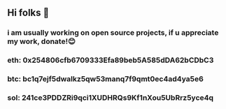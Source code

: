 ## Hi folks 👋
### i am usually working on open source projects, if u appreciate my work, donate!😊
### eth: 0x254806cfb6709333Efa89beb5A585dDA62bCDbC3
### btc: bc1q7ejf5dwalkz5qw53manq7f9qmt0ec4ad4ya5e6
### sol: 241ce3PDDZRi9qci1XUDHRQs9Kf1nXou5UbRrz5yce4q

<!--
**ch4insmoker/ch4insmoker** is a ✨ _special_ ✨ repository because its `README.md` (this file) appears on your GitHub profile.

Here are some ideas to get you started:

- 🔭 I’m currently working on ...
- 🌱 I’m currently learning ...
- 👯 I’m looking to collaborate on ...
- 🤔 I’m looking for help with ...
- 💬 Ask me about ...
- 📫 How to reach me: ...
- 😄 Pronouns: ...
- ⚡ Fun fact: ...
-->
